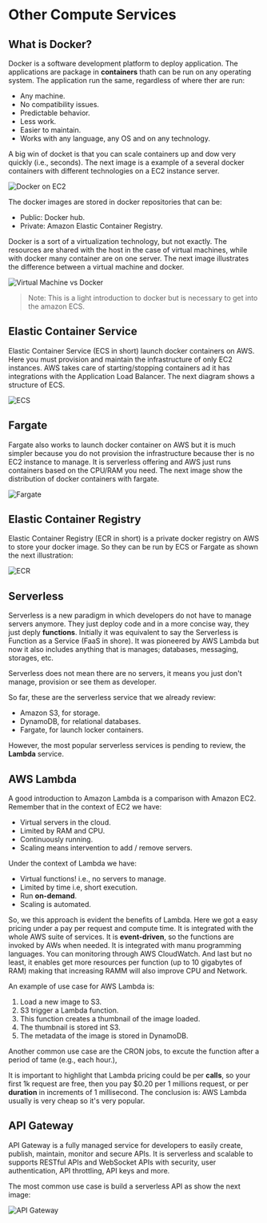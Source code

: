 Other Compute Services
======================

What is Docker?
---------------

Docker is a software development platform to deploy application. The applications are package in **containers** thath can be run on any operating system. The application run the same, regardless of where ther are run:

- Any machine.
- No compatibility issues.
- Predictable behavior.
- Less work.
- Easier to maintain.
- Works with any language, any OS and on any technology.

A big win of docket is that you can scale containers up and dow very quickly (i.e., seconds). The next image is a example of a several docker containers with different technologies on a EC2 instance server.

![Docker on EC2](../assets/images/07A-docker-on-ec2.png)

The docker images are stored in docker repositories that can be:

- Public: Docker hub.
- Private: Amazon Elastic Container Registry.

Docker is a sort of a virtualization technology, but not exactly. The resources are shared with the host in the case of virtual machines, while with docker many container are on one server. The next image illustrates the difference between a virtual machine and docker.

![Virtual Machine vs Docker](../assets/images/07B-vm-vs-docker.png)

> Note: This is a light introduction to docker but is necessary to get into the amazon ECS.

Elastic Container Service
-------------------------

Elastic Container Service (ECS in short) launch docker containers on AWS. Here you must provision and maintain the infrastructure of only EC2 instances. AWS takes care of starting/stopping containers ad it has integrations with the Application Load Balancer. The next diagram shows a structure of ECS.

![ECS](../assets/images/07C-ecs.png)

Fargate
-------

Fargate also works to launch docker container on AWS but it is much simpler because you do not provision the infrastructure because ther is no EC2 instance to manage. It is serverless offering and AWS just runs containers based on the CPU/RAM you need. The next image show the distribution of docker containers with fargate.

![Fargate](../assets/images/07D-fargate.png)

Elastic Container Registry
--------------------------

Elastic Container Registry (ECR in short) is a private docker registry on AWS to store your docker image. So they can be run by ECS or Fargate as shown the next illustration:

![ECR](../assets/images/07E-ecr.png)

Serverless
----------

Serverless is a new paradigm in which developers do not have to manage servers anymore. They just deploy code and in a more concise way, they just deply **functions**. Initially it was equivalent to say the Serverless is Function as a Service (FaaS in shore). It was pioneered by AWS Lambda but now it also includes anything that is manages; databases, messaging, storages, etc.

Serverless does not mean there are no servers, it means you just don't manage, provision or see them as developer.

So far, these are the serverless service that we already review:

- Amazon S3, for storage.
- DynamoDB, for relational databases.
- Fargate, for launch locker containers.

However, the most popular serverless services is pending to review, the **Lambda** service.

AWS Lambda
----------

A good introduction to Amazon Lambda is a comparison with Amazon EC2. Remember that in the context of EC2 we have:

- Virtual servers in the cloud.
- Limited by RAM and CPU.
- Continuously running.
- Scaling means intervention to add / remove servers.

Under the context of Lambda we have:

- Virtual functions! i.e., no servers to manage.
- Limited by time i.e, short execution.
- Run **on-demand**.
- Scaling is automated.

So, we this approach is evident the benefits of Lambda. Here we got a easy pricing under a pay per request and compute time. It is integrated with the whole AWS suite of services. It is **event-driven**, so the functions are invoked by AWs when needed. It is integrated with manu programming languages. You can monitoring through AWS CloudWatch. And last but no least, it enables get more resources per function (up to 10 gigabytes of RAM) making that increasing RAMM will also improve CPU and Network.

An example of use case for AWS Lambda is:

1. Load a new image to S3.
2. S3 trigger a Lambda function.
3. This function creates a thumbnail of the image loaded.
4. The thumbnail is stored int S3.
5. The metadata of the image is stored in DynamoDB.

Another common use case are the CRON jobs, to excute the function after a period of tame (e.g., each hour.),

It is important to highlight that Lambda pricing could be per **calls**, so your first 1k request are free, then you pay $0.20 per 1 millions request, or per **duration** in increments of 1 millisecond. The conclusion is: AWS Lambda usually is very cheap so it's very popular.

API Gateway
-----------

API Gateway is a fully managed service for developers to easily create, publish, maintain, monitor and secure APIs. It is serverless and scalable to supports RESTful APIs and WebSocket APIs with security, user authentication, API throttling, API keys and more.

The most common use case is build a serverless API as show the next image:

![API Gateway](../assets/images/07F-api-gateway.png)
